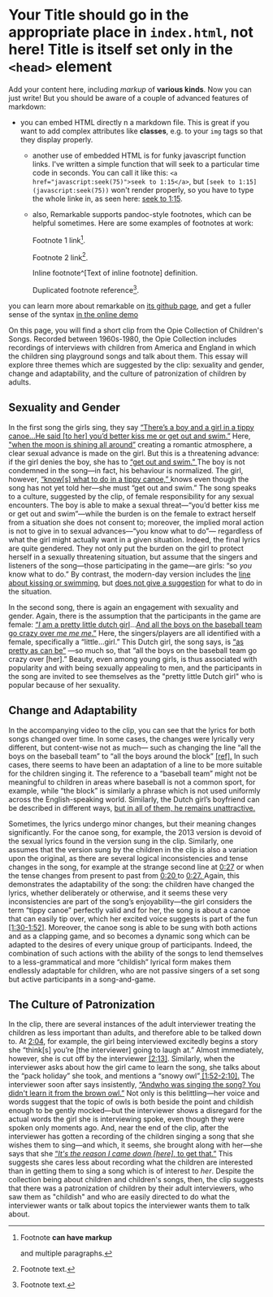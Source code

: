 # Your Title should go in the appropriate place in `index.html`, not here! Title is itself set only in the `<head>` element
Add your content here, including _markup_ of **various kinds**. Now you can just write! But you should be aware of a couple of advanced features of markdown:
- you can embed HTML directly n a markdown file. This is great if you want to add complex attributes like **classes**, e.g. to your `img` tags so that they display properly.
  - another use of embedded HTML is for funky javascript function links. I've written a simple function that will seek to a particular time code in seconds.  You can call it like this: `<a href="javascript:seek(75)">seek to 1:15</a>`, but `[seek to 1:15](javascript:seek(75))` won't render properly, so you have to type the whole linke in, as seen here: <a href="#" onclick="javascript:seek(75)"> seek to 1:15</a>.
  - also, Remarkable supports pandoc-style footnotes, which can be helpful sometimes. Here are some examples of footnotes at work:

    Footnote 1 link[^first].

    Footnote 2 link[^second].

    Inline footnote^[Text of inline footnote] definition.

    Duplicated footnote reference[^second].

you can learn more about remarkable on [its github page](https://github.com/jonschlinkert/remarkable), and get a fuller sense of the syntax [in the online demo](https://jonschlinkert.github.io/remarkable/demo/)


[^first]: Footnote **can have markup**

    and multiple paragraphs.

[^second]: Footnote text.


<div class="sidepanel">
              <!-- This is the div where all the popcorn action will hapen -->
              <div id="popcorn-container">
              </div>
            </div>


On this page, you will find a short clip from the Opie Collection of Children's Songs. Recorded between 1960s-1980, the Opie Collection includes recordings of interviews with children from America and England in which the children sing playground songs and talk about them. This essay will explore three themes which are suggested by the clip: sexuality and gender, change and adaptability, and the culture of patronization of children by adults.
## Sexuality and Gender
  In the first song the girls sing, they say <a href="#" onclick="javascript:seek(20)"> “There’s a boy and a girl in a tippy canoe...He said [to her] you’d better kiss me or get out and swim.”</a> Here, <a href="#" onclick="javascript:seek(23)"> "when the moon is shining all around”</a> creating a romantic atmosphere, a clear sexual advance is made on the girl. But this is a threatening advance: if the girl denies the boy, she has to <a href="#" onclick="javascript:seek(49)">“get out and swim.” </a> The boy is not condemned in the song—in fact, his behaviour is normalized. The girl, however, <a href="#" onclick="javascript:seek(37)">“know[s] what to do in a tippy canoe,” </a> knows even though the song has not yet told her—she must “get out and swim.” The song speaks to a culture, suggested by the clip, of female responsibility for any sexual encounters. The boy is able to make a sexual threat—“you’d better kiss me or get out and swim”—while the burden is on the female to extract herself from a situation she does not consent to; moreover, the implied moral action is not to give in to sexual advances—“you know what to do”— regardless of what the girl might actually want in a given situation. Indeed, the final lyrics are quite gendered. They not only put the burden on the girl to protect herself in a sexually threatening situation, but assume that the singers and listeners of the song—those participating in the game—are girls: “so *you* know what to do.” By contrast, the modern-day version includes the <a href="#" onclick="javascript:seek(1:15)">line about kissing or swimming</a>, but <a href="#" onclick="javascript:seek(1:19)">does not give a suggestion</a> for what to do in the situation.

  In the second song, there is again an engagement with sexuality and gender. Again, there is the assumption that the participants in the game are female: <a href="#" onclick="javascript:seek(3:00)">“*I* am a pretty little dutch girl</a>…<a href="#" onclick="javascript:seek(3:07)">And all the boys on the baseball team go crazy over *me me me*.”</a> Here, the singers/players are all identified with a female, specifically a “little…girl.” This Dutch girl, the song says, is <a href="#" onclick="javascript:seek(3:03)">“as pretty as can be”</a> —so much so, that “all the boys on the baseball team go crazy over [her].” Beauty, even among young girls, is thus associated with popularity and with being sexually appealing to men, and the participants in the song are invited to see themselves as the "pretty little Dutch girl" who is popular because of her sexuality.

## Change and Adaptability
In the accompanying video to the clip, you can see that the lyrics for both songs changed over time. In some cases, the changes were lyrically very different, but content-wise not as much— such as changing the line “all the boys on the baseball team” to “all the boys around the block” <a href="#" onclick="javascript:seek(3:41)">[ref].</a> In such cases, there seems to have been an adaptation of a line to be more suitable for the children singing it. The reference to a “baseball team” might not be meaningful to children in areas where baseball is not a common sport, for example, while “the block” is similarly a phrase which is not used uniformly across the English-speaking world.  Similarly, the Dutch girl’s boyfriend can be described in different ways, <a href="#" onclick="javascript:seek(3:54)">but in all of them, he remains unattractive.</a>

Sometimes, the lyrics undergo minor changes, but their meaning changes significantly. For the canoe song, for example, the 2013 version is devoid of the sexual lyrics found in the version sung in the clip. Similarly, one assumes that the version sung by the children in the clip is also a variation upon the original, as there are several logical inconsistencies and tense changes in the song, for example at the strange second line at <a href="#" onclick="javascript:seek(27)">0:27</a> or when the tense changes from present to past from <a href="#" onclick="javascript:seek(20)">0:20 </a> to <a href="#" onclick="javascript:seek(27)">0:27. </a> Again, this demonstrates the adaptability of the song: the children have changed the lyrics, whether deliberately or otherwise, and it seems these very inconsistencies are part of the song’s enjoyability—the girl considers the term “tippy canoe” perfectly valid and for her, the song is about a canoe that can easily tip over, which her excited voice suggests is part of the fun <a href="#" onclick="javascript:seek(1:30)">[1:30-1:52]</a>. Moreover, the canoe song is able to be sung with both actions and as a clapping game, and so becomes a dynamic song which can be adapted to the desires of every unique group of participants. Indeed, the combination of such actions with the ability of the songs to lend themselves to a less-grammatical and more “childish” lyrical form makes them endlessly adaptable for children, who are not passive singers of a set song but active participants in a song-and-game.


## The Culture of Patronization
In the clip, there are several instances of the adult interviewer treating the children as less important than adults, and therefore able to be talked down to. At <a href="#" onclick="javascript:seek(2:04)">2:04</a>, for example, the girl being interviewed excitedly begins a story she “think[s] you’re [the interviewer] going to laugh at.” Almost immediately, however, she is cut off by the interviewer <a href="#" onclick="javascript:seek(75)">[2:13]</a>. Similarly, when the interviewer asks about how the girl came to learn the song, she talks about the “pack holiday” she took, and mentions a “snowy owl”<a href="#" onclick="javascript:seek(75)"> [1:52-2:10].</a> The interviewer soon after says insistently, <a href="#" onclick="javascript:seek(2:22)">“Andwho was singing the song? You didn't learn it from the brown owl.”</a> Not only is this belittling—her voice and words suggest that the topic of owls is both beside the point and childish enough to be gently mocked—but the interviewer shows a disregard for the actual words the girl she is interviewing spoke, even though they were spoken only moments ago. And, near the end of the clip, after the interviewer has gotten a recording of the children singing a song that she wishes them to sing—and which, it seems, she brought along with her—she says that she <a href="#" onclick="javascript:seek(4:03)">“*It's the reason I came down [here]*, to get that.”</a> This suggests she cares less about recording what the children are interested than in getting them to sing a song which is of interest to *her*. Despite the collection being about children and children's songs, then, the clip suggests that there was a patronization of children by their adult interviewers, who saw them as "childish" and who are easily directed to do what the interviewer wants or talk about topics the interviewer wants them to talk about.
